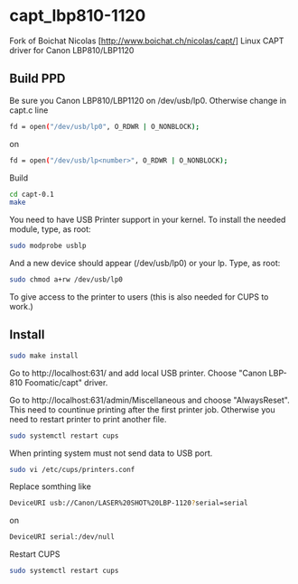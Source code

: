 # capt_lbp810-1120

Fork of Boichat Nicolas [http://www.boichat.ch/nicolas/capt/] Linux CAPT driver for Canon LBP810/LBP1120

Build PPD
---------
Be sure you Canon LBP810/LBP1120 on /dev/usb/lp0.
Otherwise change in capt.c line
```sh
fd = open("/dev/usb/lp0", O_RDWR | O_NONBLOCK);
```
on
```sh
fd = open("/dev/usb/lp<number>", O_RDWR | O_NONBLOCK);
```
Build
```sh
cd capt-0.1
make
```

You need to have USB Printer support in your kernel. To install the
needed module, type, as root:
```sh
sudo modprobe usblp
```

And a new device should appear (/dev/usb/lp0) or your lp<number>. Type, as root:
```sh
sudo chmod a+rw /dev/usb/lp0
```

To give access to the printer to users (this is also needed for CUPS to work.)

Install
-------

```sh
sudo make install
```

Go to http://localhost:631/ and add local USB printer. Choose "Canon LBP-810 Foomatic/capt" driver.

Go to http://localhost:631/admin/Miscellaneous and choose "AlwaysReset". 
This need to countinue printing after the first printer job. Otherwise you need to restart printer to print another file.

```sh
sudo systemctl restart cups
```

When printing system must not send data to USB port.
```sh
sudo vi /etc/cups/printers.conf
```

Replace somthing like
```sh
DeviceURI usb://Canon/LASER%20SHOT%20LBP-1120?serial=serial
```
on
```sh
DeviceURI serial:/dev/null
```

Restart CUPS
```sh
sudo systemctl restart cups
```
